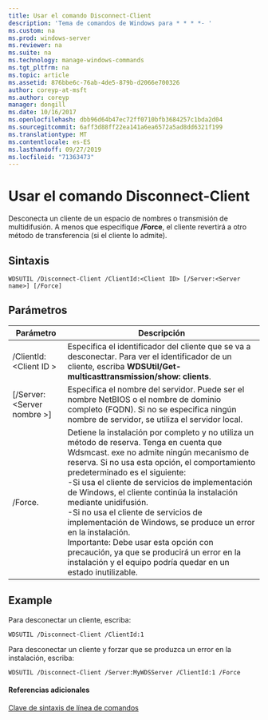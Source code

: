 ```yaml
---
title: Usar el comando Disconnect-Client
description: 'Tema de comandos de Windows para * * * *- '
ms.custom: na
ms.prod: windows-server
ms.reviewer: na
ms.suite: na
ms.technology: manage-windows-commands
ms.tgt_pltfrm: na
ms.topic: article
ms.assetid: 876bbe6c-76ab-4de5-879b-d2066e700326
author: coreyp-at-msft
ms.author: coreyp
manager: dongill
ms.date: 10/16/2017
ms.openlocfilehash: dbb96d64b47ec72ff0710bfb3684257c1bda2d04
ms.sourcegitcommit: 6aff3d88ff22ea141a6ea6572a5ad8dd6321f199
ms.translationtype: MT
ms.contentlocale: es-ES
ms.lasthandoff: 09/27/2019
ms.locfileid: "71363473"
---
```

# <a name="using-the-disconnect-client-command"></a>Usar el comando Disconnect-Client



Desconecta un cliente de un espacio de nombres o transmisión de multidifusión. A menos que especifique **/Force**, el cliente revertirá a otro método de transferencia (si el cliente lo admite).

## <a name="syntax"></a>Sintaxis

```
WDSUTIL /Disconnect-Client /ClientId:<Client ID> [/Server:<Server name>] [/Force]
```

## <a name="parameters"></a>Parámetros

|Parámetro|Descripción|
|---------|-----------|
|/ClientId: \<Client ID >|Especifica el identificador del cliente que se va a desconectar. Para ver el identificador de un cliente, escriba **WDSUtil/Get-multicasttransmission/show: clients**.|
|[/Server: \<Server nombre >]|Especifica el nombre del servidor. Puede ser el nombre NetBIOS o el nombre de dominio completo (FQDN). Si no se especifica ningún nombre de servidor, se utiliza el servidor local.|
|/Force.|Detiene la instalación por completo y no utiliza un método de reserva. Tenga en cuenta que Wdsmcast. exe no admite ningún mecanismo de reserva. Si no usa esta opción, el comportamiento predeterminado es el siguiente:</br>-Si usa el cliente de servicios de implementación de Windows, el cliente continúa la instalación mediante unidifusión.</br>-Si no usa el cliente de servicios de implementación de Windows, se produce un error en la instalación.</br>Importante: Debe usar esta opción con precaución, ya que se producirá un error en la instalación y el equipo podría quedar en un estado inutilizable.|

## <a name="BKMK_examples"></a>Example

Para desconectar un cliente, escriba:
```
WDSUTIL /Disconnect-Client /ClientId:1
```
Para desconectar un cliente y forzar que se produzca un error en la instalación, escriba:
```
WDSUTIL /Disconnect-Client /Server:MyWDSServer /ClientId:1 /Force
```

#### <a name="additional-references"></a>Referencias adicionales

[Clave de sintaxis de línea de comandos](command-line-syntax-key.md)